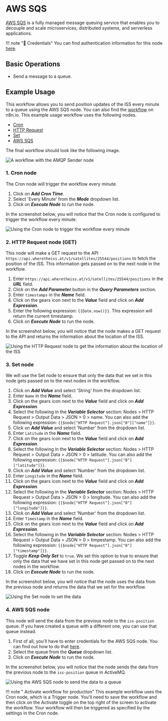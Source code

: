 # AWS SQS

[AWS SQS](https://aws.amazon.com/sqs/) is a fully managed message queuing service that enables you to decouple and scale microservices, distributed systems, and serverless applications.

!!! note "🔑 Credentials"
    You can find authentication information for this node [here](/integrations/credentials/aws/).


## Basic Operations

* Send a message to a queue.

## Example Usage

This workflow allows you to send position updates of the ISS every minute to a queue using the AWS SQS node. You can also find the [workflow](https://n8n.io/workflows/1047) on n8n.io. This example usage workflow uses the following nodes.
- [Cron](/integrations/core-nodes/n8n-nodes-base.cron/)
- [HTTP Request](/integrations/core-nodes/n8n-nodes-base.httpRequest/)
- [Set](/integrations/core-nodes/n8n-nodes-base.set/)
- [AWS SQS]()

The final workflow should look like the following image.

![A workflow with the AMQP Sender node](/_images/integrations/nodes/awssqs/workflow.png)

### 1. Cron node

The Cron node will trigger the workflow every minute.

1. Click on ***Add Cron Time***.
2. Select 'Every Minute' from the ***Mode*** dropdown list.
3. Click on ***Execute Node*** to run the node.

In the screenshot below, you will notice that the Cron node is configured to trigger the workflow every minute.

![Using the Cron node to trigger the workflow every minute](/_images/integrations/nodes/awssqs/cron_node.png)

### 2. HTTP Request node (GET)

This node will make a GET request to the API `https://api.wheretheiss.at/v1/satellites/25544/positions` to fetch the position of the ISS. This information gets passed on to the next node in the workflow.

1. Enter `https://api.wheretheiss.at/v1/satellites/25544/positions` in the ***URL*** field.
2. Click on the ***Add Parameter*** button in the ***Query Parameters*** section.
3. Enter `timestamps` in the ***Name*** field.
4. Click on the gears icon next to the ***Value*** field and click on ***Add Expression***.
5. Enter the following expression: `{{Date.now()}}`. This expression will return the current timestamp.
6. Click on ***Execute Node*** to run the node.

In the screenshot below, you will notice that the node makes a GET request to the API and returns the information about the location of the ISS.

![Using the HTTP Request node to get the information about the location of the ISS](/_images/integrations/nodes/awssqs/httprequest_node.png)

### 3. Set node

We will use the Set node to ensure that only the data that we set in this node gets passed on to the next nodes in the workflow.

1. Click on ***Add Value*** and select 'String' from the dropdown list.
2. Enter `Name` in the ***Name*** field.
3. Click on the gears icon next to the ***Value*** field and click on ***Add Expression***.
4. Select the following in the ***Variable Selector*** section: Nodes > HTTP Request > Output Data > JSON > 0 > name. You can also add the following expression: `{{$node["HTTP Request"].json["0"]["name"]}}`.
5. Click on ***Add Value*** and select 'Number' from the dropdown list.
6. Enter `Latitude` in the ***Name*** field.
7. Click on the gears icon next to the ***Value*** field and click on ***Add Expression***.
8. Select the following in the ***Variable Selector*** section: Nodes > HTTP Request > Output Data > JSON > 0 > latitude. You can also add the following expression: `{{$node["HTTP Request"].json["0"]["latitude"]}}`.
9. Click on ***Add Value*** and select 'Number' from the dropdown list.
10. Enter `Longitude` in the ***Name*** field.
11. Click on the gears icon next to the ***Value*** field and click on ***Add Expression***.
12. Select the following in the ***Variable Selector*** section: Nodes > HTTP Request > Output Data > JSON > 0 > longitude. You can also add the following expression: `{{$node["HTTP Request"].json["0"]["longitude"]}}`.
13. Click on ***Add Value*** and select 'Number' from the dropdown list.
14. Enter `Timestamp` in the ***Name*** field.
15. Click on the gears icon next to the ***Value*** field and click on ***Add Expression***.
16. Select the following in the ***Variable Selector*** section: Nodes > HTTP Request > Output Data > JSON > 0 > timpestamp. You can also add the following expression: `{{$node["HTTP Request"].json["0"]["timestamp"]}}`.
17. Toggle ***Keep Only Set*** to `true`. We set this option to true to ensure that only the data that we have set in this node get passed on to the next nodes in the workflow.
18. Click on ***Execute Node*** to run the node.

In the screenshot below, you will notice that the node uses the data from the previous node and returns the data that we set for the workflow.

![Using the Set node to set the data](/_images/integrations/nodes/awssqs/set_node.png)

### 4. AWS SQS node

This node will send the data from the previous node to the `iss-position` queue. If you have created a queue with a different one, you can use that queue instead.

1. First of all, you'll have to enter credentials for the AWS SQS node. You can find out how to do that [here](/integrations/credentials/aws/).
2. Select the queue from the ***Queue*** dropdown list.
3. Click on ***Execute Node*** to run the node.

In the screenshot below, you will notice that the node sends the data from the previous node to the `iss-position` queue in ActiveMQ.

![Using the AWS SQS node to send the data to a queue](/_images/integrations/nodes/awssqs/awssqs_node.png)

!!! note " Activate workflow for production"
    This example workflow uses the Cron node, which is a Trigger node. You'll need to save the workflow and then click on the Activate toggle on the top right of the screen to activate the workflow. Your workflow will then be triggered as specified by the settings in the Cron node.

